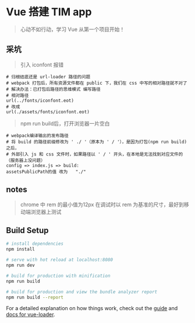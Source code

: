 # Vue 搭建 TIM app

> 心动不如行动，学习 Vue 从第一个项目开始！

## 采坑
> 引入 iconfont 报错
```
# 归根结底还是 url-loader 路径的问题
# webpack 打包后，所有资源文件都在 public 下，我们在 css 中写的相对路径就不对了
# 解决办法：已打包后路径的思维模式 编写路径 
# 相对路径
url(../fonts/iconfont.eot)
# 改成
url(./assets/fonts/iconfont.eot)

```

> npm run build后，打开浏览器一片空白
```
# webpack编译输出的发布路径
# 将 build 的路径前缀修改为 ' ./ '（原本为 ' / '），是因为打包(npm run build)之后，
# 外部引入 js 和 css 文件时，如果路径以 ' / ' 开头，在本地是无法找到对应文件的（服务器上没问题）
config => index.js => build:
assetsPublicPath的值 改为   "./"

```

## notes
> chrome 中 rem 的最小值为12px 
> 在调试时以 rem 为基准的尺寸，最好到移动端浏览器上测试



## Build Setup

``` bash
# install dependencies
npm install

# serve with hot reload at localhost:8080
npm run dev

# build for production with minification
npm run build

# build for production and view the bundle analyzer report
npm run build --report

```

For a detailed explanation on how things work, check out the [guide](http://vuejs-templates.github.io/webpack/) and [docs for vue-loader](http://vuejs.github.io/vue-loader).
